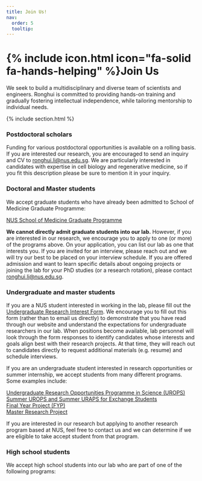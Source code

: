 ```yaml
---
title: Join Us!
nav:
  order: 5
  tooltip: 
---
```


# {% include icon.html icon="fa-solid fa-hands-helping" %}Join Us

We seek to build a multidisciplinary and diverse team of scientists and engineers.  Ronghui is committed to providing hands-on training and gradually fostering intellectual independence, while tailoring mentorship to individual needs.

{% include section.html %}

### Postdoctoral scholars
Funding for various postdoctoral opportunities is available on a rolling basis.  If you are interested our research, you are encouraged to send an inquiry and CV to [ronghui.li@nus.edu.sg](mailto:ronghui.li@nus.edu.sg).  We are particularly interested in candidates with expertise in cell biology and regenerative medicine, so if you fit this description please be sure to mention it in your inquiry.

### Doctoral and Master students
We accept graduate students who have already been admitted to School of Medicine Graduate Programme: 

[NUS School of Medicine Graduate Programme](https://medicine.nus.edu.sg/graduatestudies/application-procedures/) <br>


**We cannot directly admit graduate students into our lab.** However, if you are interested in our research, we encourage you to apply to one (or more) of the programs above.  On your application, you can list our lab as one that interests you.  If you are invited for an interview, please reach out and we will try our best to be placed on your interview schedule.  If you are offered admission and want to learn specific details about ongoing projects or joining the lab for your PhD studies (or a research rotation), please contact [ronghui.li@nus.edu.sg](mailto:ronghui.li@nus.edu.sg).

### Undergraduate and master students
If you are a NUS student interested in working in the lab, please fill out the [Undergraduate Research Interest Form](https://forms.office.com/r/QD7qYbh2Et).  We encourage you to fill out this form (rather than to email us directly) to demonstrate that you have read through our website and understand the expectations for undergraduate researchers in our lab.  When positions become available, lab personnel will look through the form responses to identify candidates whose interests and goals align best with their research projects.  At that time, they will reach out to candidates directly to request additional materials (e.g. resume) and schedule interviews. 

If you are an undergraduate student interested in research opportunities or summer internship, we accept students from many different programs.  Some examples include:

[Undergraduate Research Opportunities Programme in Science (UROPS)](https://www.science.nus.edu.sg/undergraduates/undergraduate-research/urops/)<br>
[Summer UROPS and Summer URAPS for Exchange Students](https://www.science.nus.edu.sg/undergraduates/study-abroad-programmes/incoming/summer-urops/)<br>
[Final Year Project (FYP)](https://www.dbs.nus.edu.sg/lifesciences/lsm4288/)<br>
[Master Research Project](https://nusgs.nus.edu.sg/)<br>

If you are interested in our research but applying to another research program based at NUS, feel free to contact us and we can determine if we are eligible to take accept student from that program.

### High school students
We accept high school students into our lab who are part of one of the following programs:

